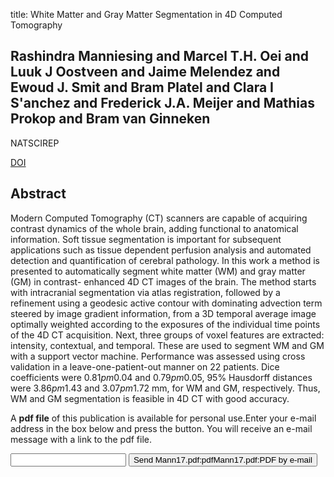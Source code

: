 title: White Matter and Gray Matter Segmentation in 4D Computed Tomography

## Rashindra Manniesing and Marcel T.H. Oei and Luuk J Oostveen and Jaime Melendez and Ewoud J. Smit and Bram Platel and Clara I S'anchez and Frederick J.A. Meijer and Mathias Prokop and Bram van Ginneken
NATSCIREP

<a href="https://doi.org/10.1038/s41598-017-00239-z">DOI</a>

## Abstract
Modern Computed Tomography (CT) scanners are capable of acquiring contrast dynamics of the whole brain, adding functional to anatomical information. Soft tissue segmentation is important for subsequent applications such as tissue dependent perfusion analysis and automated detection and quantification of cerebral pathology. In this work a method is presented to automatically segment white matter (WM) and gray matter (GM) in contrast- enhanced 4D CT images of the brain. The method starts with intracranial segmentation via atlas registration, followed by a refinement using a geodesic active contour with dominating advection term steered by image gradient information, from a 3D temporal average image optimally weighted according to the exposures of the individual time points of the 4D CT acquisition. Next, three groups of voxel features are extracted: intensity, contextual, and temporal. These are used to segment WM and GM with a support vector machine. Performance was assessed using cross validation in a leave-one-patient-out manner on 22 patients. Dice coefficients were 0.81$pm$0.04 and 0.79$pm$0.05, 95% Hausdorff distances were 3.86$pm$1.43 and 3.07$pm$1.72 mm, for WM and GM, respectively. Thus, WM and GM segmentation is feasible in 4D CT with good accuracy.

A <b>pdf file</b> of this publication is available for personal use.Enter your e-mail address in the box below and press the button. You will receive an e-mail message with a link to the pdf file.
<form action="sender.php">  <input type="text" name="email">  <input type="submit" value="Send Mann17.pdf:pdfMann17.pdf:PDF by e-mail"></form>